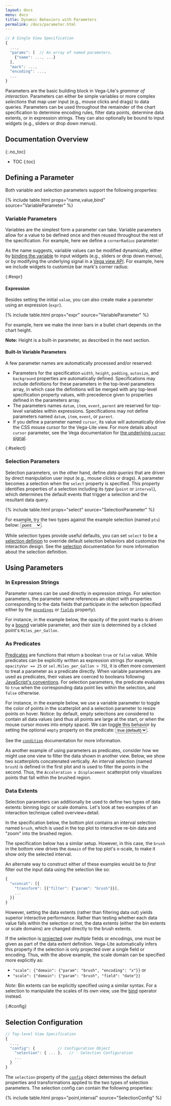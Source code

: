 ```yaml
---
layout: docs
menu: docs
title: Dynamic Behaviors with Parameters
permalink: /docs/parameter.html
---
```


```js
// A Single View Specification
{
  ...,
  "params": [  // An array of named parameters.
    {"name": ..., ...}
  ],
  "mark": ...,
  "encoding": ...,
  ...
}
```

Parameters are the basic building block in Vega-Lite's _grammar of interaction._ Parameters can either be simple variables or more complex _selections_ that map user input (e.g., mouse clicks and drags) to data queries. Parameters can be used throughout the remainder of the chart specification to determine encoding rules, filter data points, determine data extents, or in expression strings. They can also optionally be bound to input widgets (e.g., sliders or drop down menus).

<!--prettier-ignore-start-->
## Documentation Overview
{:.no_toc}

- TOC
{:toc}

<!--prettier-ignore-end-->

## Defining a Parameter

Both variable and selection parameters support the following properties:

{% include table.html props="name,value,bind" source="VariableParameter" %}

### Variable Parameters

Variables are the simplest form a parameter can take. Variable parameters allow for a value to be defined once and then reused throughout the rest of the specification. For example, here we define a `cornerRadius` parameter:

<div class="vl-example" data-name="bar_params"></div>

As the name suggests, variable values can be modified dynamically, either by [binding the variable](bind.html) to input widgets (e.g., sliders or drop down menus), or by modifying the underlying signal in a [Vega view API](https://vega.github.io/vega/docs/api/view/#signals). For example, here we include widgets to customize bar mark's corner radius:

<div class="vl-example" data-name="bar_params_bound"></div>

{:#expr}

#### Expression

Besides setting the initial `value`, you can also create make a parameter using an expression (`expr`).

{% include table.html props="expr" source="VariableParameter" %}

For example, here we make the inner bars in a bullet chart depends on the chart height.

<div class="vl-example" data-name="bar_bullet_expr_bind"></div>

**Note:** Height is a built-in parameter, as described in the next section.

#### Built-In Variable Parameters

A few parameter names are automatically processed and/or reserved:

- Parameters for the specification `width`, `height`, `padding`, `autosize`, and `background` properties are automatically defined. Specifications may include definitions for these parameters in the top-level parameters array, in which case the definitions will be merged with any top-level specification property values, with precedence given to properties defined in the parameters array.
- The parameters names `datum`, `item`, `event`, `parent` are reserved for top-level variables within expressions. Specifications may not define parameters named `datum`, `item`, `event`, or `parent`.
- If you define a parameter named `cursor`, its value will automatically drive the CSS mouse cursor for the Vega-Lite view. For more details about `cursor` parameter, see the Vega documentation for [the underlying `cursor` signal](https://vega.github.io/vega/docs/signals/#the-cursor-signal).

{:#select}

### Selection Parameters

Selection parameters, on the other hand, define _data queries_ that are driven by direct manipulation user input (e.g., mouse clicks or drags). A parameter becomes a selection when the `select` property is specified. This property identifies properties of a selection including its _type_ (`point` or `interval`), which determines the default events that trigger a selection and the resultant data query.

{% include table.html props="select" source="SelectionParameter" %}

For example, try the two types against the example selection (named `pts`) below: <select onchange="changeSpec('selection_type', 'selection_type_' + this.value)"><option>point</option><option>interval</option></select>.

<div id="selection_type" class="vl-example" data-name="selection_type_point"></div>

While selection types provide useful defaults, you can set `select` to be a [selection definion](selection.html) to override default selection behaviors abd customize the interaction design. See the [selection](selection.html) documentation for more information about the selection definition.

## Using Parameters

### In Expression Strings

Parameter names can be used directly in expression strings. For selection parameters, the parameter name references an object with properties corresponding to the data fields that participate in the selection (specified either by the [`encodings`](#selection-props) or [`fields`](#selection-props) property).

For instance, in the example below, the opacity of the point marks is driven by a [bound](bind.html) variable parameter, and their size is determined by a clicked point's `Miles_per_Gallon`.

<div class="vl-example" data-name="param_expr"></div>

### As Predicates

[Predicates](predicate.html) are functions that return a boolean `true` or `false` value. While predicates can be explicitly written as expression strings (for example, `opacityVar == 25` or `sel.Miles_per_Gallon > 75`), it is often more convenient to treat a parameter as a predicate directly. When variable parameters are used as predicates, their values are coerced to booleans following [JavaScript's conventions](https://www.w3schools.com/js/js_type_conversion.asp). For selection parameters, the predicate evaluates to `true` when the corresponding data point lies within the selection, and `false` otherwise.

For instance, in the example below, we use a variable parameter to toggle the color of points in the scatterplot and a selection parameter to resize points on hover. Notice: by default, empty selections are considered to contain all data values (and thus all points are large at the start, or when the mouse cursor moves into empty space). We can toggle this behavior by setting the optional `empty` property on the predicate: <select onchange="changeSpec('interactive_paintbrush_simple', 'interactive_paintbrush_simple_' + this.value)"><option value="true" selected="true">true (default)</option><option>false</option></select>.

<div class="vl-example" id="interactive_paintbrush_simple" data-name="interactive_paintbrush_simple_true"></div>

See the [`condition`](condition.html) documentation for more information.

As another example of using parameters as predicates, consider how we might use one view to filter the data shown in another view. Below, we show two scatterplots concatenated vertically. An interval selection (named `brush`) is defined in the first plot and is used to filter the points in the second. Thus, the `Acceleration x Displacement` scatterplot only visualizes points that fall within the brushed region.

<div class="vl-example" data-name="selection_filter"></div>

### Data Extents

Selection parameters can additionally be used to define two types of data extents: binning logic or scale domains. Let's look at two examples of an interaction technique called overview+detail.

In the specification below, the bottom plot contains an interval selection named `brush`, which is used in the top plot to interactive re-bin data and "zoom" into the brushed region.

<div class="vl-example" data-name="interactive_bin_extent_bottom"></div>

The specification below has a similar setup. However, in this case, the `brush` in the bottom view drives the `domain` of the top plot's x-scale, to make it show only the selected interval.

<div class="vl-example" data-name="interactive_overview_detail"></div>

An alternate way to construct either of these examples would be to _first_ filter out the input data using the selection like so:

```js
{
  "vconcat": [{
    "transform": [{"filter": {"param": "brush"}}],
    ...
  }]
}
```

However, setting the data extents (rather than filtering data out) yields superior interactive performance. Rather than testing whether each data value falls within the selection or not, the data extents (either the bin extents or scale domains) are changed directly to the brush extents.

If the selection is [projected](project.html) over _multiple_ fields or encodings, one must be given as part of the data extent definition. Vega-Lite automatically infers this property if the selection is only projected over a single field or encoding. Thus, with the above example, the scale domain can be specified more explicitly as:

- `"scale": {"domain": {"param": "brush", "encoding": "x"}}` or
- `"scale": {"domain": {"param": "brush", "field": "date"}}`

_Note:_ Bin extents can be explicitly specified using a similar syntax. For a selection to manipulate the scales of its own view, use the [bind](bind.html#scale-binding) operator instead.

{:#config}

## Selection Configuration

```js
// Top-level View Specification
{
  ...,
  "config": {          // Configuration Object
    "selection": { ... },   // - Selection Configuration
    ...
  }
}
```

The `selection` property of the [`config`](config.html) object determines the default properties and transformations applied to the two types of selection parameters. The selection config can contain the following properties:

{% include table.html props="point,interval" source="SelectionConfig" %}
